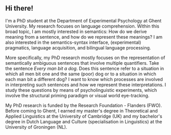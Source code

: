## Hi there!

I'm a PhD student at the Department of Experimental Psychology at Ghent University. My research focuses on language comprehension. Within this broad topic, I am mostly interested in semantics: How do we derive meaning from a sentence, and how do we represent these meanings? I am also interested in the semantics-syntax interface, (experimental) pragmatics, language acquisition, and bilingual language processing.

More specifically, my PhD research mostly focuses on the representation of semantically ambiguous sentences that involve multiple quantifiers. Take the sentence _Every man bit a dog_. Does this sentence refer to a situation in which all men bit one and the same (poor) dog or to a situation in which each man bit a different dog? I want to know which processes are involved in interpreting such sentences and how we represent these interpretations. I study these questions by means of psycholinguistic experiments, which involve the structural priming paradigm or visual world eye-tracking. 

My PhD research is funded by the Research Foundation - Flanders (FWO). Before coming to Ghent, I earned my master's degree in Theoretical and Applied Linguistics at the University of Cambridge (UK) and my bachelor's degree in Dutch Language and Culture (specialisation in Linguistics) at the University of Groningen (NL).
